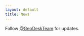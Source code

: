 ```yaml
---
layout: default
title: News
---
```

Follow [@GeoDeskTeam](http://www.twitter.com/GeoDeskTeam) for updates. 